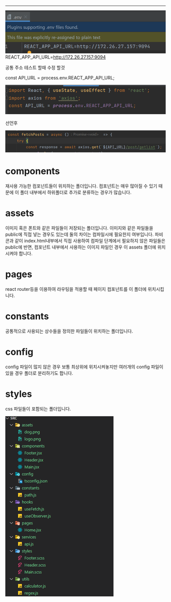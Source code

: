 
---
![img.png](img/img3.png)
REACT_APP_API_URL=http://172.26.27.157:9094

공통 주소 테스트 할때 수정 할것

const API_URL = process.env.REACT_APP_API_URL;

![img_2.png](img%2Fimg_2.png)

선언후

![img_1.png](img%2Fimg_1.png)
# components
재사용 가능한 컴포넌트들이 위치하는 폴더입니다.
컴포넌트는 매우 많아질 수 있기 때문에 이 폴더 내부에서 하위폴더로 추가로 분류하는 경우가 많습니다.

# assets
이미지 혹은 폰트와 같은 파일들이 저장되는 폴더입니다.
이미지와 같은 파일들을 public에 직접 넣는 경우도 있는데 둘의 차이는 컴파일시에 필요한지 여부입니다.
파비콘과 같이 index.html내부에서 직접 사용하여 컴파일 단계에서 필요하지 않은 파일들은 public에
반면, 컴포넌트 내부에서 사용하는 이미지 파일인 경우 이 assets 폴더에 위치시켜야 합니다.

# pages
react router등을 이용하여 라우팅을 적용할 때 페이지 컴포넌트를 이 폴더에 위치시킵니다.

# constants
공통적으로 사용되는 상수들을 정의한 파일들이 위치하는 폴더입니다.

# config
config 파일이 많지 않은 경우 보통 최상위에 위치시켜놓지만 여러개의 config 파일이 있을 경우 폴더로 분리하기도 합니다.

# styles
css 파일들이 포함되는 폴더입니다.

![img.png](img%2Fimg.png)